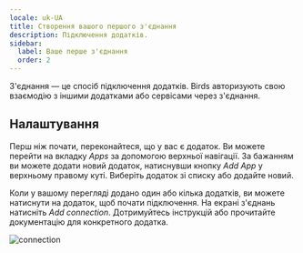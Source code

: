 ```yaml
---
locale: uk-UA
title: Створення вашого першого з'єднання
description: Підключення додатків.
sidebar:
  label: Ваше перше з'єднання
  order: 2
---
```


З'єднання — це спосіб підключення додатків. Birds авторизують свою взаємодію з іншими додатками або сервісами через з'єднання.

## Налаштування

Перш ніж почати, переконайтеся, що у вас є додаток. Ви можете перейти на вкладку _Apps_ за допомогою верхньої навігації. За бажанням ви можете додати новий додаток, натиснувши кнопку _Add App_ у верхньому правому куті. Виберіть додаток зі списку або додайте новий.

Коли у вашому перегляді додано один або кілька додатків, ви можете натиснути на додаток, щоб почати підключення. На екрані з'єднань натисніть _Add connection_. Дотримуйтесь інструкцій або прочитайте документацію для конкретного додатка.

![connection](~/assets/docs/connection.png)
